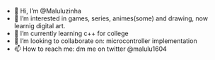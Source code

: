 - 👋 Hi, I’m @Maluluzinha
- 👀 I’m interested in games, series, animes(some) and drawing, now learnig digital art.
- 🌱 I’m currently learning c++ for college
- 💞️ I’m looking to collaborate on: microcontroller implementation
- 📫 How to reach me: dm me on twitter @malulu1604

<!---
Maluluzinha/Maluluzinha is a ✨ special ✨ repository because its `README.md` (this file) appears on your GitHub profile.
You can click the Preview link to take a look at your changes.
--->
